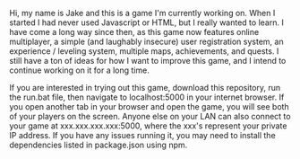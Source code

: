 Hi, my name is Jake and this is a game I'm currently working on. When I started I had never used Javascript or HTML, but I really wanted to learn. I have come a long way since then, as this game now features online multiplayer, a simple (and laughably insecure) user registration system, an experience / leveling system, multiple maps, achievements, and quests. I still have a ton of ideas for how I want to improve this game, and I intend to continue working on it for a long time. 

If you are interested in trying out this game, download this repository, run the run.bat file, then navigate to localhost:5000 in your internet browser. If you open another tab in your browser and open the game, you will see both of your players on the screen. Anyone else on your LAN can also connect to your game at xxx.xxx.xxx.xxx:5000, where the xxx's represent your private IP address. If you have any issues running it, you may need to install the dependencies listed in package.json using npm. 
